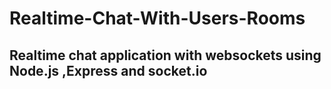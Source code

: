 # Realtime-Chat-With-Users-Rooms
## Realtime chat application with websockets using Node.js ,Express and socket.io
